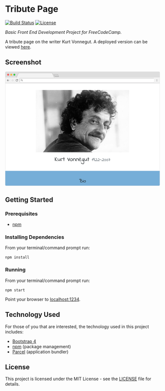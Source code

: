 # Tribute Page

[![Build Status](https://img.shields.io/github/workflow/status/vanillaSlice/the-mono/Tribute%20Page/main)](https://github.com/vanillaSlice/the-mono/actions?query=workflow%3ATribute-Page+branch%3Amain)
[![License](https://img.shields.io/badge/license-MIT-green)](LICENSE)

*Basic Front End Development Project for FreeCodeCamp.*

A tribute page on the writer Kurt Vonnegut. A deployed version can be viewed
[here](https://tributepage.mikelowe.xyz/).

## Screenshot

![Screenshot](./images/screenshot-1.png)

## Getting Started

### Prerequisites

* [npm](https://www.npmjs.com/)

### Installing Dependencies

From your terminal/command prompt run:

```
npm install
```

### Running

From your terminal/command prompt run:

```
npm start
```

Point your browser to [localhost:1234](http://localhost:1234).

## Technology Used

For those of you that are interested, the technology used in this project includes:

* [Bootstrap 4](https://getbootstrap.com/docs/4.2/getting-started/introduction/)
* [npm](https://www.npmjs.com/) (package management)
* [Parcel](https://parceljs.org/) (application bundler)

## License

This project is licensed under the MIT License - see the [LICENSE](LICENSE) file for details.
